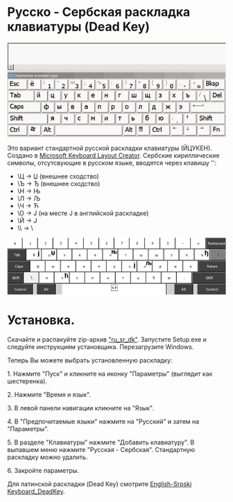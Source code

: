 # Русско - Сербская раскладка клавиатуры (Dead Key)

![GIF](RU_SR.gif)

Это вариант стандартной русской раскладки клавиатуры (ЙЦУКЕН).
Создано в [Microsoft Keyboard Layout Creator](https://www.microsoft.com/en-us/download/details.aspx?id=102134).
Сербские кириллические символы, отсутсвующие в русском языке, вводятся через клавишу '\':

- \\Ц -> Џ (внешнее сходство)
- \\Ъ -> Ђ (внешнее сходство)
- \\Н -> Њ
- \\Л -> Љ
- \\Ч -> Ћ
- \\О -> Ј (на месте J в английской раскладке)
- \\Й -> Ј
- \\\\ -> \\

![Раскладка](RU_SR.png)

# Установка.

Скачайте и распакуйте zip-архив ["ru_sr_dk"](https://github.com/corax4/Russian-Serpsi_Keyboard_DeadKey/releases/download/v1.0.0/ru_sr_dk.zip). Запустите Setup.exe и следуйте инструкциям установщика. Перезагрузите Windows.

Теперь Вы можете выбрать установленную раскладку:

1. Нажмите "Пуск" и кликните на иконку "Параметры" (выглядит как шестеренка).

2. Нажмите "Время и язык".

3. В левой панели навигации кликните на "Язык".

4. В "Предпочитаемые языки" нажмите на "Русский" и затем на "Параметры".

5. В разделе "Клавиатуры" нажмите "Добавить клавиатуру". В выпавшем меню нажмите "Русская - Сербская". Стандартную раскладку можно удалить.

6. Закройте параметры.

Для латинской раскладки (Dead Key) смотрите [English-Srpski Keyboard_DeadKey](https://github.com/corax4/English-Serpsi_Keyboard_DeadKey).
